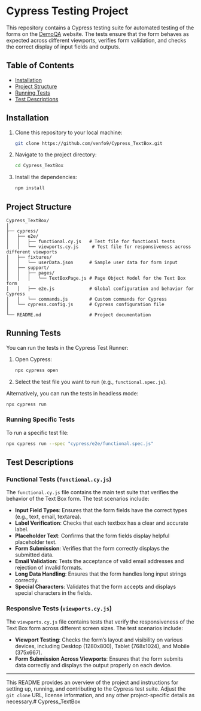 # Cypress Testing Project

This repository contains a Cypress testing suite for automated testing of the forms on the [DemoQA](https://demoqa.com/text-box) website. The tests ensure that the form behaves as expected across different viewports, verifies form validation, and checks the correct display of input fields and outputs.

## Table of Contents
- [Installation](#installation)
- [Project Structure](#project-structure)
- [Running Tests](#running-tests)
- [Test Descriptions](#test-descriptions)

## Installation

1. Clone this repository to your local machine:
    ```bash
    git clone https://github.com/venfo9/Cypress_TextBox.git
    ```
2. Navigate to the project directory:
    ```bash
    cd Cypress_TextBox
    ```
3. Install the dependencies:
    ```bash
    npm install
    ```

## Project Structure

```plaintext
Cypress_TextBox/
│
├── cypress/
│   ├── e2e/
│   │   ├── functional.cy.js   # Test file for functional tests
│   │   └── viewports.cy.js     # Test file for responsiveness across different viewports
│   ├── fixtures/
│   │   └── userData.json      # Sample user data for form input
│   ├── support/
│   │   ├── pages/
│   │   │   └── TextBoxPage.js # Page Object Model for the Text Box form
│   │   ├── e2e.js             # Global configuration and behavior for Cypress
│   │   └── commands.js        # Custom commands for Cypress
│   └── cypress.config.js      # Cypress configuration file
│
└── README.md                  # Project documentation
```

## Running Tests

You can run the tests in the Cypress Test Runner:

1. Open Cypress:
    ```bash
    npx cypress open
    ```
2. Select the test file you want to run (e.g., `functional.spec.js`).

Alternatively, you can run the tests in headless mode:

```bash
npx cypress run
```

### Running Specific Tests

To run a specific test file:

```bash
npx cypress run --spec "cypress/e2e/functional.spec.js"
```

## Test Descriptions

### Functional Tests (`functional.cy.js`)

The `functional.cy.js` file contains the main test suite that verifies the behavior of the Text Box form. The test scenarios include:

- **Input Field Types**: Ensures that the form fields have the correct types (e.g., text, email, textarea).
- **Label Verification**: Checks that each textbox has a clear and accurate label.
- **Placeholder Text**: Confirms that the form fields display helpful placeholder text.
- **Form Submission**: Verifies that the form correctly displays the submitted data.
- **Email Validation**: Tests the acceptance of valid email addresses and rejection of invalid formats.
- **Long Data Handling**: Ensures that the form handles long input strings correctly.
- **Special Characters**: Validates that the form accepts and displays special characters in the fields.

### Responsive Tests (`viewports.cy.js`)

The `viewports.cy.js` file contains tests that verify the responsiveness of the Text Box form across different screen sizes. The test scenarios include:

- **Viewport Testing**: Checks the form’s layout and visibility on various devices, including Desktop (1280x800), Tablet (768x1024), and Mobile (375x667).
- **Form Submission Across Viewports**: Ensures that the form submits data correctly and displays the output properly on each device.

---

This README provides an overview of the project and instructions for setting up, running, and contributing to the Cypress test suite. Adjust the `git clone` URL, license information, and any other project-specific details as necessary.# Cypress_TextBox
